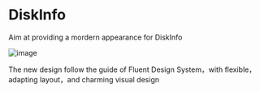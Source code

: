 # DiskInfo

Aim at providing a mordern appearance for DiskInfo

![image](https://user-images.githubusercontent.com/6630660/203768611-6525cbee-841f-425c-a8dd-264649ed12e5.png)

The new design follow the guide of Fluent Design System，with flexible，adapting layout，and charming visual design
